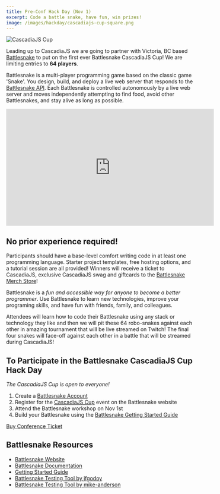 ```yaml
---
title: Pre-Conf Hack Day (Nov 1)
excerpt: Code a battle snake, have fun, win prizes!
image: /images/hackday/cascadiajs-cup-square.png
---
```

![CascadiaJS Cup](/images/hackday/cascadiajs-cup-long.png)

Leading up to CascadiaJS we are going to partner with Victoria, BC based [Battlesnake](https://www.battlesnake.com) to put on the first ever Battlesnake CascadiaJS Cup! We are limiting entries to **64 players**.

Battlesnake is a multi-player programming game based on the classic game 'Snake'. You design, build, and deploy a live web server that responds to the [Battlesnake API](https://docs.battlesnake.com/references/api). Each Battlesnake is controlled autonomously by a live web server and moves independently attempting to find food, avoid other Battlesnakes, and stay alive as long as possible. 

<div class="video-container"><iframe width="560" height="315" src="https://www.youtube.com/embed/RY0tzh2eUNo" title="YouTube video player" frameborder="0" allow="accelerometer; autoplay; clipboard-write; encrypted-media; gyroscope; picture-in-picture" allowfullscreen></iframe></div>

## No prior experience required!

Participants should have a base-level comfort writing code in at least one programming language. Starter project templates, free hosting options, and a tutorial session are all provided! Winners will receive a ticket to CascadiaJS, exclusive CascadiaJS swag and giftcards to the [Battlesnake Merch Store](https://store.battlesnake.com/)!

Battlesnake is a *fun and accessible way for anyone to become a better programmer*. Use Battlesnake to learn new technologies, improve your programing skills, and have fun with friends, family, and colleagues.

Attendees will learn how to code their Battlesnake using any stack or technology they like and then we will pit these 64 robo-snakes against each other in amazing tournament that will be live streamed on Twitch! The final four snakes will face-off against each other in a battle that will be streamed during CascadiaJS!

## To Participate in the Battlesnake CascadiaJS Cup Hack Day

*The CascadiaJS Cup is open to everyone!*

1. Create a [Battlesnake Account](https://play.battlesnake.com/register/)
2. Register for the [CascadiaJS Cup](https://play.battlesnake.com/competitions/cascadiajs-cup-2021/) event on the Battlesnake website
3. Attend the Battlesnake workshop on Nov 1st
4. Build your Battlesnake using the [Battlesnake Getting Started Guide](https://docs.battlesnake.com/guides/getting-started)

<div class="cta"><a href="/tickets">Buy Conference Ticket</a></div>

## Battlesnake Resources

- [Battlesnake Website](https://play.battlesnake.com/)
- [Battlesnake Documentation](https://docs.battlesnake.com/)
- [Getting Started Guide](https://docs.battlesnake.com/guides/getting-started)
- [Battlesnake Testing Tool by jfgodoy](https://github.com/jfgodoy/battlesnake-tester)
- [Battlesnake Testing Tool by mike-anderson](https://github.com/mike-anderson/snek-spec)

